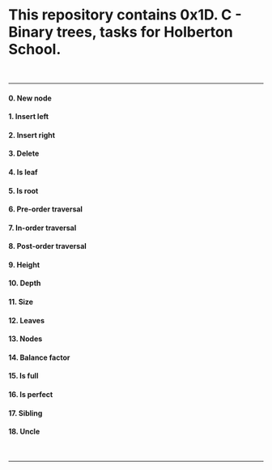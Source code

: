 <h1>This repository contains 0x1D. C - Binary trees, tasks for Holberton School.</h1>
<br>
<hr>
<h4>0. New node</h4>
<h4>1. Insert left</h4>
<h4>2. Insert right</h4>
<h4>3. Delete</h4>
<h4>4. Is leaf</h4>
<h4>5. Is root</h4>
<h4>6. Pre-order traversal</h4>
<h4>7. In-order traversal</h4>
<h4>8. Post-order traversal</h4>
<h4>9. Height</h4>
<h4>10. Depth</h4>
<h4>11. Size</h4>
<h4>12. Leaves</h4>
<h4>13. Nodes</h4>
<h4>14. Balance factor</h4>
<h4>15. Is full</h4>
<h4>16. Is perfect</h4>
<h4>17. Sibling</h4>
<h4>18. Uncle</h4>
<br>
<hr>